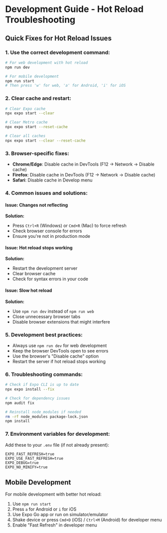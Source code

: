# Development Guide - Hot Reload Troubleshooting

## Quick Fixes for Hot Reload Issues

### 1. **Use the correct development command:**
```bash
# For web development with hot reload
npm run dev

# For mobile development
npm run start
# Then press 'w' for web, 'a' for Android, 'i' for iOS
```

### 2. **Clear cache and restart:**
```bash
# Clear Expo cache
npx expo start --clear

# Clear Metro cache
npx expo start --reset-cache

# Clear all caches
npx expo start --clear --reset-cache
```

### 3. **Browser-specific fixes:**
- **Chrome/Edge**: Disable cache in DevTools (F12 → Network → Disable cache)
- **Firefox**: Disable cache in DevTools (F12 → Network → Disable cache)
- **Safari**: Disable cache in Develop menu

### 4. **Common issues and solutions:**

#### Issue: Changes not reflecting
**Solution:**
- Press `Ctrl+R` (Windows) or `Cmd+R` (Mac) to force refresh
- Check browser console for errors
- Ensure you're not in production mode

#### Issue: Hot reload stops working
**Solution:**
- Restart the development server
- Clear browser cache
- Check for syntax errors in your code

#### Issue: Slow hot reload
**Solution:**
- Use `npm run dev` instead of `npm run web`
- Close unnecessary browser tabs
- Disable browser extensions that might interfere

### 5. **Development best practices:**
- Always use `npm run dev` for web development
- Keep the browser DevTools open to see errors
- Use the browser's "Disable cache" option
- Restart the server if hot reload stops working

### 6. **Troubleshooting commands:**
```bash
# Check if Expo CLI is up to date
npx expo install --fix

# Check for dependency issues
npm audit fix

# Reinstall node_modules if needed
rm -rf node_modules package-lock.json
npm install
```

### 7. **Environment variables for development:**
Add these to your `.env` file (if not already present):
```
EXPO_FAST_REFRESH=true
EXPO_USE_FAST_REFRESH=true
EXPO_DEBUG=true
EXPO_NO_MINIFY=true
```

## Mobile Development
For mobile development with better hot reload:
1. Use `npm run start`
2. Press `a` for Android or `i` for iOS
3. Use Expo Go app or run on simulator/emulator
4. Shake device or press `Cmd+D` (iOS) / `Ctrl+M` (Android) for developer menu
5. Enable "Fast Refresh" in developer menu
